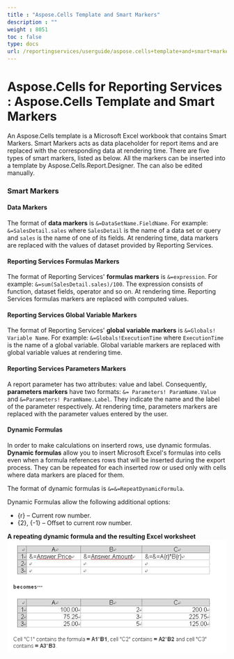 ```yaml
---
title : "Aspose.Cells Template and Smart Markers" 
description : "" 
weight : 8051 
toc : false
type: docs
url: /reportingservices/userguide/aspose.cells+template+and+smart+markers/
---
```


# Aspose.Cells for Reporting Services : Aspose.Cells Template and Smart Markers


An Aspose.Cells template is a Microsoft Excel workbook that contains Smart Markers. Smart Markers acts as data placeholder for report items and are replaced with the corresponding data at rendering time. There are five types of smart markers, listed as below. All the markers can be inserted into a template by Aspose.Cells.Report.Designer. The can also be edited manually.

### Smart Markers

#### Data Markers

The format of **data markers** is `&=DataSetName.FieldName`. For example: `&=SalesDetail.sales` where `SalesDetail` is the name of a data set or query and `sales` is the name of one of its fields. At rendering time, data markers are replaced with the values of dataset provided by Reporting Services.

#### Reporting Services Formulas Markers

The format of Reporting Services' **formulas markers** is `&=expression`. For example: `&=sum(SalesDetail.sales)/100`. The expression consists of function, dataset fields, operator and so on. At rendering time. Reporting Services formulas markers are replaced with computed values.

#### Reporting Services Global Variable Markers

The format of Reporting Services' **global variable markers** is `&=Globals! Variable Name`. For example: `&=Globals!ExecutionTime` where `ExecutionTime` is the name of a global variable. Global variable markers are replaced with global variable values at rendering time.

#### Reporting Services Parameters Markers

A report parameter has two attributes: value and label. Consequently, **parameters markers** have two formats: `&= Parameters! ParamName.Value` and `&=Parameters! ParamName.Label`. They indicate the name and the label of the parameter respectively. At rendering time, parameters markers are replaced with the parameter values entered by the user.

#### Dynamic Formulas

In order to make calculations on inserterd rows, use dynamic formulas. **Dynamic formulas** allow you to insert Microsoft Excel's formulas into cells even when a formula references rows that will be inserted during the export process. They can be repeated for each inserted row or used only with cells where data markers are placed for them.

The format of dynamic formulas is `&=&=RepeatDynamicFormula`.

Dynamic Formulas allow the following additional options:

*   {r} – Current row number.
*   {2}, {-1} – Offset to current row number.

**A repeating dynamic formula and the resulting Excel worksheet**  
![image](6193436.png)

